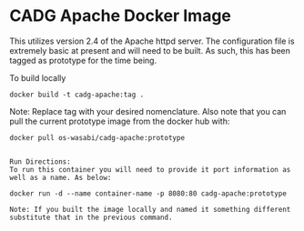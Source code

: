 # CADG Apache Docker Image

This utilizes version 2.4 of the Apache httpd server. The configuration file is extremely basic at present and will need to be built. As such, this has been tagged as prototype for the time being.

To build locally
```
docker build -t cadg-apache:tag .
```
Note: Replace tag with your desired nomenclature. Also note that you can pull the current prototype image from the docker hub with:
```
docker pull os-wasabi/cadg-apache:prototype


Run Directions:
To run this container you will need to provide it port information as well as a name. As below:

docker run -d --name container-name -p 8080:80 cadg-apache:prototype

Note: If you built the image locally and named it something different substitute that in the previous command.
